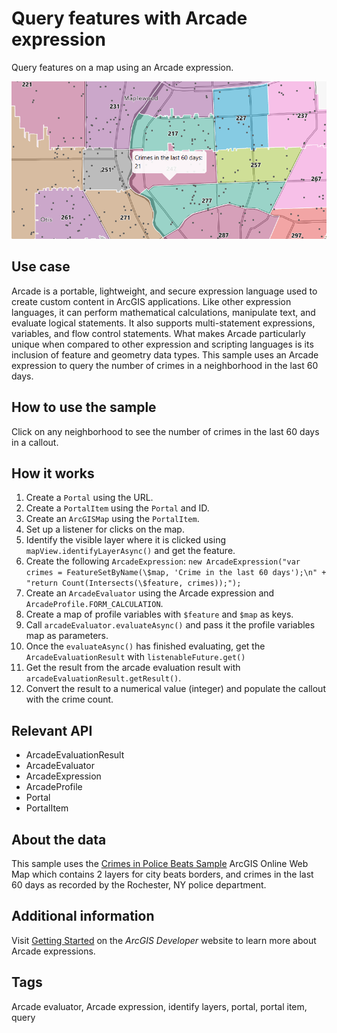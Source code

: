 # Query features with Arcade expression

Query features on a map using an Arcade expression.

![QueryFeaturesWithArcadeExpression](QueryFeaturesWithArcadeExpression.png)

## Use case

Arcade is a portable, lightweight, and secure expression language used to create custom content in ArcGIS applications. Like other expression languages, it can perform mathematical calculations, manipulate text, and evaluate logical statements. It also supports multi-statement expressions, variables, and flow control statements. What makes Arcade particularly unique when compared to other expression and scripting languages is its inclusion of feature and geometry data types. This sample uses an Arcade expression to query the number of crimes in a neighborhood in the last 60 days.

## How to use the sample

Click on any neighborhood to see the number of crimes in the last 60 days in a callout.

## How it works

1. Create a `Portal` using the URL.
2. Create a `PortalItem` using the `Portal` and ID.
3. Create an `ArcGISMap` using the `PortalItem`.
4. Set up a listener for clicks on the map.
5. Identify the visible layer where it is clicked using `mapView.identifyLayerAsync()` and get the feature.
6. Create the following `ArcadeExpression`: `new ArcadeExpression("var crimes = FeatureSetByName(\$map, 'Crime in the last 60 days');\n" + "return Count(Intersects(\$feature, crimes));");`
7. Create an `ArcadeEvaluator` using the Arcade expression and `ArcadeProfile.FORM_CALCULATION`.
8. Create a map of profile variables with `$feature` and `$map` as keys.
9. Call `arcadeEvaluator.evaluateAsync()` and pass it the profile variables map as parameters.
10. Once the `evaluateAsync()` has finished evaluating, get the `ArcadeEvaluationResult` with `listenableFuture.get()`
11. Get the result from the arcade evaluation result with `arcadeEvaluationResult.getResult()`.
12. Convert the result to a numerical value (integer) and populate the callout with the crime count.

## Relevant API

* ArcadeEvaluationResult
* ArcadeEvaluator
* ArcadeExpression
* ArcadeProfile
* Portal
* PortalItem

## About the data

This sample uses the [Crimes in Police Beats Sample](https://www.arcgis.com/home/item.html?id=539d93de54c7422f88f69bfac2aebf7d) ArcGIS Online Web Map which contains 2 layers for city beats borders, and crimes in the last 60 days as recorded by the Rochester, NY police department.

## Additional information

Visit [Getting Started](https://developers.arcgis.com/arcade/) on the *ArcGIS Developer* website to learn more about Arcade expressions.

## Tags

Arcade evaluator, Arcade expression, identify layers, portal, portal item, query